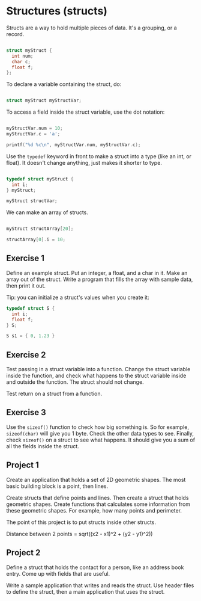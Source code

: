 # Structures (structs)

Structs are a way to hold multiple pieces of data. It's a grouping, or a record.

```c

struct myStruct {
  int num;
  char c;
  float f;
};

```

To declare a variable containing the struct, do:

```c

struct myStruct myStructVar;

```

To access a field inside the struct variable, use the dot notation:

```c

myStructVar.num = 10;
myStructVar.c = 'a';

printf("%d %c\n", myStructVar.num, myStructVar.c);

```

Use the `typedef` keyword in front to make a struct into a type (like an int, or float). It doesn't change anything, just makes it shorter to type.

```c

typedef struct myStruct {
  int i;
} myStruct;

myStruct structVar;

```

We can make an array of structs. 

```c

myStruct structArray[20];

structArray[0].i = 10;

```

## Exercise 1

Define an example struct. Put an integer, a float, and a char in it. Make an array out of the struct. Write a program that fills the array with sample data, then print it out.

Tip: you can initialize a struct's values when you create it:

```c
typedef struct S {
  int i;
  float f;
} S;

S s1 = { 0, 1.23 }
```

## Exercise 2

Test passing in a struct variable into a function. Change the struct variable inside the function, and check what happens to the struct variable inside and outside the function. The struct should not change.

Test return on a struct from a function.

## Exercise 3

Use the `sizeof()` function to check how big something is. So for example, `sizeof(char)` will give you 1 byte. Check the other data types to see. Finally, check `sizeof()` on a struct to see what happens. It should give you a sum of all the fields inside the struct.

## Project 1

Create an application that holds a set of 2D geometric shapes. The most basic building block is a point, then lines.

Create structs that define points and lines. Then create a struct that holds geometric shapes. Create functions that calculates some information from these geometric shapes. For example, how many points and perimeter.

The point of this project is to put structs inside other structs.

Distance between 2 points = sqrt((x2 - x1)^2 + (y2 - y1)^2))

## Project 2

Define a struct that holds the contact for a person, like an address book entry. Come up with fields that are useful.

Write a sample application that writes and reads the struct. Use header files to define the struct, then a main application that uses the struct.
